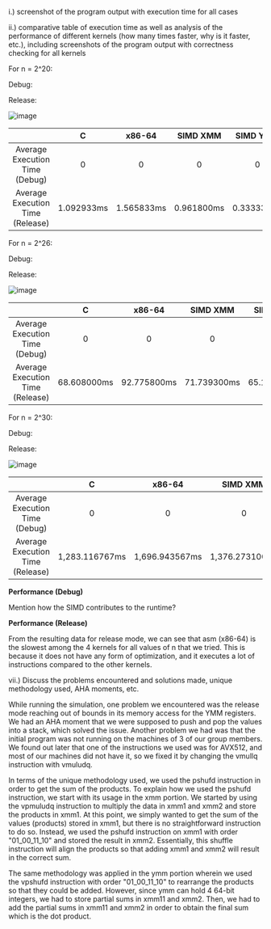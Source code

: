 i.) screenshot of the program output with execution time for all cases

ii.) comparative table of execution time as well as analysis of the performance of different kernels (how many times faster, why is it faster, etc.), including screenshots of the program output with correctness checking for all kernels

For n = 2^20:

Debug:



Release:

![image](https://github.com/adriel0/MCO1-CEPARCO-GRP1/assets/115350015/585dea95-1950-46f7-b84e-277ab531a123)

|       | C | x86-64| SIMD XMM | SIMD YMM |
| :-----: | :-------: | :-------: | :-------: | :-------: |
| Average Execution Time (Debug)|    0    |    0    |    0    |    0    |
| Average Execution Time (Release)|    1.092933ms    |    1.565833ms    |    0.961800ms    |    0.333333ms    |

For n = 2^26:

Debug:



Release:

![image](https://github.com/adriel0/MCO1-CEPARCO-GRP1/assets/115350015/ea7f3b25-59f2-47fd-9f43-e98740f58780)


|       | C | x86-64| SIMD XMM | SIMD YMM |
| :-----: | :-------: | :-------: | :-------: | :-------: |
| Average Execution Time (Debug)|    0    |    0    |    0    |    0    |
| Average Execution Time (Release)|    68.608000ms    |    92.775800ms    |    71.739300ms    |    65.100000ms    |

For n = 2^30:

Debug:



Release:

![image](https://github.com/adriel0/MCO1-CEPARCO-GRP1/assets/115350015/b8e3f998-afd9-4b72-b105-e571c8142be1)

|       | C | x86-64| SIMD XMM | SIMD YMM |
| :-----: | :-------: | :-------: | :-------: | :-------: |
| Average Execution Time (Debug)|    0    |    0    |    0    |    0    |
| Average Execution Time (Release)|    1,283.116767ms    |    1,696.943567ms    |    1,376.273100ms    |    1,268.833333ms    |

**Performance (Debug)**

Mention how the SIMD contributes to the runtime? 

**Performance (Release)**

From the resulting data for release mode, we can see that asm (x86-64) is the slowest among the 4 kernels for all values of n that we tried. This is because it does not have any form of optimization, and it executes a lot of instructions compared to the other kernels.  


vii.) Discuss the problems encountered and solutions made, unique methodology used, AHA moments, etc.

While running the simulation, one problem we encountered was the release mode reaching out of bounds in its memory access for the YMM registers. We had an AHA moment that we were supposed to push and pop the values into a stack, which solved the issue. Another problem we had was that the initial program was not running on the machines of 3 of our group members. We found out later that one of the instructions we used was for AVX512, and most of our machines did not have it, so we fixed it by changing the vmullq instruction with vmuludq.

In terms of the unique methodology used, we used the pshufd instruction in order to get the sum of the products. To explain how we used the pshufd instruction, we start with its usage in the xmm portion. We started by using the vpmuludq instruction to multiply the data in xmm1 and xmm2 and store the products in xmm1. At this point, we simply wanted to get the sum of the values (products) stored in xmm1, but there is no straightforward instruction to do so. Instead, we used the pshufd instruction on xmm1 with order "01_00_11_10" and stored the result in xmm2. Essentially, this shuffle instruction will align the products so that adding xmm1 and xmm2 will result in the correct sum.

The same methodology was applied in the ymm portion wherein we used the vpshufd instruction with order "01_00_11_10" to rearrange the products so that they could be added. However, since ymm can hold 4 64-bit integers, we had to store partial sums in xmm11 and xmm2. Then, we had to add the partial sums in xmm11 and xmm2 in order to obtain the final sum which is the dot product.
